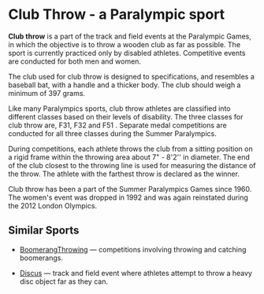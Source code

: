 
# Club Throw - a Paralympic sport

**Club throw**  is a part of the track and field events at the Paralympic Games, in which the objective is to throw a wooden club as far as possible. The sport is currently practiced only by disabled athletes. Competitive events are conducted for both men and women.

The club used for club throw is designed to specifications, and resembles a baseball bat, with a handle and a thicker body. The club should weigh a minimum of 397 grams.

Like many Paralympics sports, club throw athletes are classified into different classes based on their levels of disability. The three classes for club throw are, F31, F32 and F51 . Separate medal competitions are conducted for all three classes during the Summer Paralympics.

During competitions, each athlete throws the club from a sitting position on a rigid frame within the throwing area about 7" - 8'2'' in diameter. The end of the club closest to the throwing line is used for measuring the distance of the throw. The athlete with the farthest throw is declared as the winner.

Club throw has been a part of the Summer Paralympics Games since 1960. The women's event was dropped in 1992 and was again reinstated during the 2012 London Olympics.


## Similar Sports


-   [BoomerangThrowing](BoomerangThrowing.html)  — competitions involving throwing and catching boomerangs.

-   [Discus](Discus.html)  — track and field event where athletes attempt to throw a heavy disc object far as they can.


